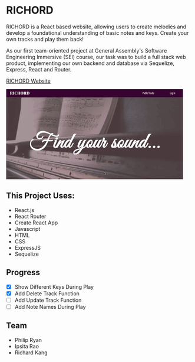 # RICHORD
RICHORD is a React based website, allowing users to create melodies and develop a foundational understanding of basic notes and keys. Create your own tracks and play them back!

As our first team-oriented project at General Assembly's Software Engineering Immersive (SEI) course, our task was to build a full stack web product, implementing our own backend and database via Sequelize, Express, React and Router.

[RICHORD Website](http://surge.sh/)

![RICHORD Demo](richord.gif)

## This Project Uses:
- React.js
- React Router
- Create React App
- Javascript
- HTML
- CSS
- ExpressJS
- Sequelize

## Progress
- [x] Show Different Keys During Play
- [x] Add Delete Track Function
- [ ] Add Update Track Function
- [ ] Add Note Names During Play

## Team
- Philip Ryan
- Ipsita Rao
- Richard Kang
